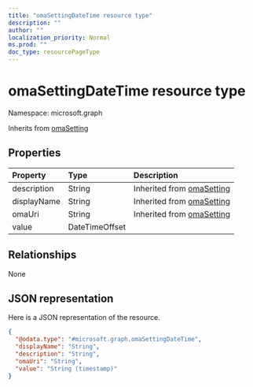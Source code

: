 ```yaml
---
title: "omaSettingDateTime resource type"
description: ""
author: ""
localization_priority: Normal
ms.prod: ""
doc_type: resourcePageType
---
```


# omaSettingDateTime resource type


Namespace: microsoft.graph




Inherits from [omaSetting](../resources/omasetting.md)

## Properties
|Property|Type|Description|
|:---|:---|:---|
|description|String| Inherited from [omaSetting](../resources/omasetting.md)|
|displayName|String| Inherited from [omaSetting](../resources/omasetting.md)|
|omaUri|String| Inherited from [omaSetting](../resources/omasetting.md)|
|value|DateTimeOffset||

## Relationships
None

## JSON representation
Here is a JSON representation of the resource.
<!-- {
  "blockType": "resource",
  "@odata.type": "microsoft.graph.omaSettingDateTime"
}
-->
``` json
{
  "@odata.type": "#microsoft.graph.omaSettingDateTime",
  "displayName": "String",
  "description": "String",
  "omaUri": "String",
  "value": "String (timestamp)"
}
```

